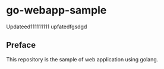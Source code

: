 # go-webapp-sample


Updateed111111111
upfatedfgsdgd
## Preface
This repository is the sample of web application using golang.
